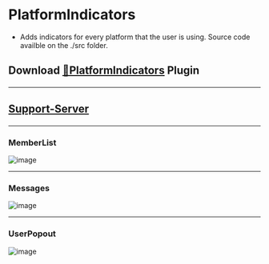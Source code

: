 # PlatformIndicators
- Adds indicators for every platform that the user is using. Source code availble on the ./src folder.
## Download [**🔽PlatformIndicators**](https://betterdiscord.app/Download?id=158) Plugin<hr>
## [Support-Server](https://discord.gg/gvA2ree)<hr>
### MemberList<br>
![image](https://i.imgur.com/jeVetfW.png)<hr>
### Messages
![image](https://i.imgur.com/GDNyb9f.png)<hr>
### UserPopout
![image](https://i.imgur.com/cVOFufT.png)

